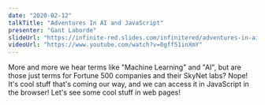 ```yaml
---
date: "2020-02-12"
talkTitle: "Adventures In AI and JavaScript"
presenter: "Gant Laborde"
slideUrl: "https://infinite-red.slides.com/infinitered/adventures-in-ai-and-javascript/#/"
videoUrl: "https://www.youtube.com/watch?v=0gff51inXmY"
---
```


More and more we hear terms like "Machine Learning" and "AI", but are those just terms for Fortune 500 companies and their SkyNet labs?  Nope!  It's cool stuff that's coming our way, and we can access it in JavaScript in the browser!   Let's see some cool stuff in web pages!
